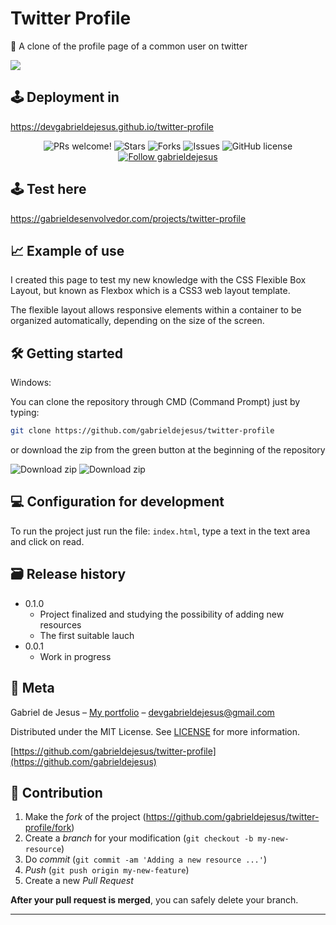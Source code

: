 # Twitter Profile

🐤 A clone of the profile page of a common user on twitter

![](images/web-preview.gif)

## 🕹 Deployment in
https://devgabrieldejesus.github.io/twitter-profile

<p align="center">
  <img alt="PRs welcome!" src="https://img.shields.io/static/v1?label=PRs&message=WELCOME&style=for-the-badge&color=3BB9E3&labelColor=222222" />
     
   <img alt="Stars" src="https://img.shields.io/github/stars/gabrieldejesus/twitter-profile?color=3BB9E3&label=STARS&logo=3C424B&logoColor=3C424B&style=for-the-badge&labelColor=222222" />

   <img alt="Forks" src="https://img.shields.io/github/forks/gabrieldejesus/twitter-profile?color=3BB9E3&label=FORKS&logo=3C424B&logoColor=3C424B&style=for-the-badge&labelColor=222222" />

   <img alt="Issues" src="https://img.shields.io/github/issues/gabrieldejesus/twitter-profile?color=3BB9E3&label=ISSUES&logo=3C424B&logoColor=3C424B&style=for-the-badge&labelColor=222222" />

   <img alt="GitHub license" src="https://img.shields.io/github/license/gabrieldejesus/twitter-profile?color=3BB9E3&label=LICENSE&logo=3C424B&logoColor=3C424B&style=for-the-badge&labelColor=222222" />

  <a href="https://github.com/gabrieldejesus">
    <img alt="Follow gabrieldejesus" src="https://img.shields.io/static/v1?label=Follow&message=gabrieldejesus&style=for-the-badge&color=3BB9E3&labelColor=222222" />
  </a>
</p>

## 🕹 Test here

https://gabrieldesenvolvedor.com/projects/twitter-profile

## 📈 Example of use

I created this page to test my new knowledge with the CSS Flexible Box Layout, but known as Flexbox which is a CSS3 web layout template.

The flexible layout allows responsive elements within a container to be organized automatically, depending on the size of the screen.

## 🛠 Getting started

Windows:

You can clone the repository through CMD (Command Prompt) just by typing:

```sh
git clone https://github.com/gabrieldejesus/twitter-profile
```

or download the zip from the green button at the beginning of the repository

<img src="https://i.ibb.co/3mLnKMH/clone.png" alt="Download zip" border="0">

<img src="https://i.ibb.co/3M5CXKm/clone-zip.png" alt="Download zip" border="0">

## 💻 Configuration for development

To run the project just run the file: `index.html`, type a text in the text area and click on read.

## 🗃 Release history

- 0.1.0
  - Project finalized and studying the possibility of adding new resources
  - The first suitable lauch
- 0.0.1
  - Work in progress

## 📝 Meta

Gabriel de Jesus – [My portfolio](https://gabrieldesenvolvedor.com) – devgabrieldejesus@gmail.com

Distributed under the MIT License. See [LICENSE](LICENSE) for more information.

[https://github.com/gabrieldejesus/twitter-profile](https://github.com/gabrieldejesus)

## 🚀 Contribution

1. Make the _fork_ of the project (<https://github.com/gabrieldejesus/twitter-profile/fork>)
2. Create a _branch_ for your modification (`git checkout -b my-new-resource`)
3. Do _commit_ (`git commit -am 'Adding a new resource ...'`)
4. _Push_ (`git push origin my-new-feature`)
5. Create a new _Pull Request_

**After your pull request is merged**, you can safely delete your branch.

---
